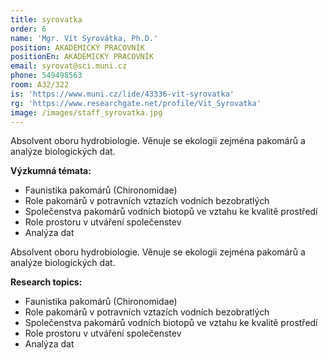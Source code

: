 ```yaml
---
title: syrovatka
order: 6
name: 'Mgr. Vít Syrovátka, Ph.D.'
position: AKADEMICKÝ PRACOVNÍK
positionEn: AKADEMICKÝ PRACOVNÍK
email: syrovat@sci.muni.cz
phone: 549498563
room: A32/322
is: 'https://www.muni.cz/lide/43336-vit-syrovatka'
rg: 'https://www.researchgate.net/profile/Vit_Syrovatka'
image: /images/staff_syrovatka.jpg
---
```

<div class="cz">
Absolvent oboru hydrobiologie. Věnuje se ekologii zejména pakomárů a analýze biologických dat.

**Výzkumná témata:**

* Faunistika pakomárů (Chironomidae)
* Role pakomárů v potravních vztazích vodních bezobratlých
* Společenstva pakomárů vodních biotopů ve vztahu ke kvalitě prostředí
* Role prostoru v utváření společenstev
* Analýza dat

<div class="en">
Absolvent oboru hydrobiologie. Věnuje se ekologii zejména pakomárů a analýze biologických dat.

**Research topics:**

* Faunistika pakomárů (Chironomidae)
* Role pakomárů v potravních vztazích vodních bezobratlých
* Společenstva pakomárů vodních biotopů ve vztahu ke kvalitě prostředí
* Role prostoru v utváření společenstev
* Analýza dat
